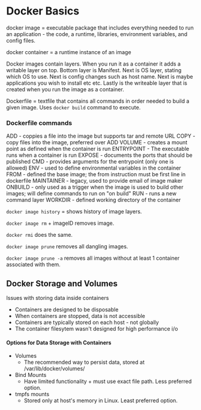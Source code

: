 
# Docker Basics

docker image = executable package that includes everything needed to run an application - the code, a runtime, libraries, environment variables, and config files. 

docker container = a runtime instance of an image

Docker images contain layers. When you run it as a container it adds a writable layer on top. 
Bottom layer is Manifest. Next is OS layer, stating which OS to use. Next is config changes such as host name. Next is maybe applications you wish to install etc etc. 
Lastly is the writeable layer that is created when you run the image as a container. 

Dockerfile = textfile that contains all commands in order needed to build a given image. Uses `docker build` command to execute. 

### Dockerfile commands

ADD - coppies a file into the image but supports tar and remote URL
COPY - copy files into the image, preferred over ADD
VOLUME - creates a mount point as defined when the container is run
ENTRYPOINT - The executable runs when a container is run 
EXPOSE - documents the ports that should be published
CMD - provides arguments for the entrypoint (only one is allowed)
ENV - used to define environmental variables in the container
FROM - defined the base image; the from instruction must be first line in dockerfile
MAINTAINER - legacy, used to provide email of image maker
ONBUILD - only used as a trigger when the image is used to build other images; will define commands to run on "on build"
RUN - runs a new command layer
WORKDIR - defined working directory of the container

`docker image history` = shows history of image layers. 

`docker image rm` + imageID removes image. 

`docker rmi` does the same. 

`docker image prune` removes all dangling images. 

`docker image prune -a` removes all images without at least 1 container associated with them. 

## Docker Storage and Volumes

Issues with storing data inside containers
* Containers are designed to be disposable
* When containers are stopped, data is not accessible
* Containers are typically stored on each host - not globally 
* The container filesytem wasn't designed for high performance i/o

#### Options for Data Storage with Containers

- Volumes
    * The recommended way to persist data, stored at /var/lib/docker/volumes/
- Bind Mounts
    * Have limited functionality + must use exact file path. Less preferred option. 
- tmpfs mounts
    * Stored only at host's memory in Linux. Least preferred option. 
